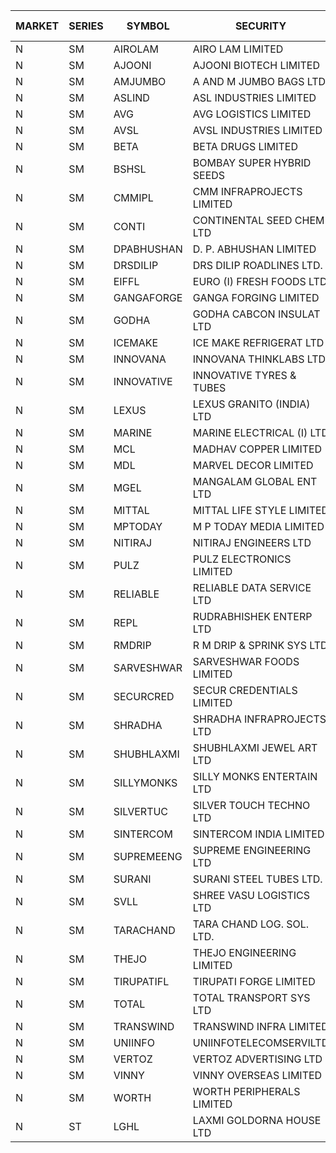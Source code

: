 


| MARKET | SERIES | SYMBOL | SECURITY | PREV CL PR | OPEN PRICE | HIGH PRICE | LOW PRICE | CLOSE PRICE | NET TRDVAL | NET TRDQTY | CORP IND | HI 52 WK | LO 52 WK |
| ----- | ----- | ----- | ----- | ----- | ----- | ----- | ----- | ----- | ----- | ----- | ----- | ----- | ----- |
| N | SM | AIROLAM | AIRO LAM LIMITED | 16.00 | 19.00 | 19.00 | 19.00 | 19.00 | 57000.00 | 3000 |  | 34.00 | 14.45 |
| N | SM | AJOONI | AJOONI BIOTECH LIMITED | 6.75 | 7.05 | 7.05 | 7.05 | 7.05 | 28200.00 | 4000 |  | 18.95 | 6.75 |
| N | SM | AMJUMBO | A AND M JUMBO BAGS LTD | 6.65 | 6.95 | 6.95 | 6.95 | 6.95 | 55600.00 | 8000 |  | 50.00 | 5.85 |
| N | SM | ASLIND | ASL INDUSTRIES LIMITED | 7.25 | 7.00 | 7.00 | 7.00 | 7.00 | 28000.00 | 4000 |  | 16.70 | 7.00 |
| N | SM | AVG | AVG LOGISTICS LIMITED | 24.25 | 25.45 | 25.45 | 25.45 | 25.45 | 30540.00 | 1200 |  | 108.00 | 23.10 |
| N | SM | AVSL | AVSL INDUSTRIES LIMITED | 43.15 | 43.10 | 43.10 | 43.10 | 43.10 | 129300.00 | 3000 |  | 43.20 | 32.00 |
| N | SM | BETA | BETA DRUGS LIMITED | 49.15 | 52.90 | 53.50 | 52.90 | 53.50 | 510800.00 | 9600 |  | 124.00 | 37.00 |
| N | SM | BSHSL | BOMBAY SUPER HYBRID SEEDS | 110.05 | 109.10 | 109.10 | 109.10 | 109.10 | 130920.00 | 1200 |  | 136.00 | 98.20 |
| N | SM | CMMIPL | CMM INFRAPROJECTS LIMITED | 5.00 | 4.75 | 4.75 | 4.75 | 4.75 | 14250.00 | 3000 |  | 9.60 | 2.45 |
| N | SM | CONTI | CONTINENTAL SEED CHEM LTD | 12.45 | 11.85 | 11.85 | 11.85 | 11.85 | 78992.10 | 6666 |  | 102.20 | 11.85 |
| N | SM | DPABHUSHAN | D. P. ABHUSHAN LIMITED | 56.05 | 56.00 | 56.00 | 56.00 | 56.00 | 224000.00 | 4000 |  | 74.25 | 37.50 |
| N | SM | DRSDILIP | DRS DILIP ROADLINES LTD. | 70.95 | 75.00 | 75.00 | 75.00 | 75.00 | 720000.00 | 9600 |  | 78.00 | 65.50 |
| N | SM | EIFFL | EURO (I) FRESH FOODS LTD | 78.50 | 77.00 | 78.00 | 77.00 | 78.00 | 248000.00 | 3200 |  | 131.00 | 71.00 |
| N | SM | GANGAFORGE | GANGA FORGING LIMITED | 16.50 | 17.30 | 17.30 | 16.50 | 16.90 | 202800.00 | 12000 |  | 21.70 | 8.70 |
| N | SM | GODHA | GODHA CABCON INSULAT LTD | 24.70 | 25.70 | 25.70 | 25.70 | 25.70 | 102800.00 | 4000 |  | 28.00 | 10.95 |
| N | SM | ICEMAKE | ICE MAKE REFRIGERAT LTD | 36.20 | 35.20 | 35.20 | 34.45 | 34.45 | 139300.00 | 4000 |  | 85.00 | 25.65 |
| N | SM | INNOVANA | INNOVANA THINKLABS LTD. | 102.60 | 97.50 | 107.70 | 97.50 | 107.00 | 515250.00 | 5000 |  | 409.00 | 73.05 |
| N | SM | INNOVATIVE | INNOVATIVE TYRES & TUBES | 5.90 | 5.75 | 5.75 | 5.75 | 5.75 | 17250.00 | 3000 |  | 23.65 | 5.40 |
| N | SM | LEXUS | LEXUS GRANITO (INDIA) LTD | 5.80 | 6.00 | 6.05 | 6.00 | 6.05 | 18100.00 | 3000 |  | 28.35 | 4.55 |
| N | SM | MARINE | MARINE ELECTRICAL (I) LTD | 89.95 | 89.70 | 89.70 | 89.00 | 89.65 | 715600.00 | 8000 |  | 123.00 | 78.00 |
| N | SM | MCL | MADHAV COPPER LIMITED | 70.50 | 68.00 | 71.45 | 68.00 | 71.45 | 248940.00 | 3600 |  | 332.90 | 59.10 |
| N | SM | MDL | MARVEL DECOR LIMITED | 21.00 | 21.50 | 22.00 | 21.50 | 22.00 | 87000.00 | 4000 |  | 30.50 | 13.90 |
| N | SM | MGEL | MANGALAM GLOBAL ENT LTD | 54.50 | 54.15 | 54.15 | 54.15 | 54.15 | 216600.00 | 4000 |  | 58.30 | 51.05 |
| N | SM | MITTAL | MITTAL LIFE STYLE LIMITED | 102.90 | 103.00 | 103.10 | 103.00 | 103.10 | 386437.50 | 3750 |  | 167.00 | 76.35 |
| N | SM | MPTODAY | M P TODAY MEDIA LIMITED | 16.50 | 15.70 | 15.70 | 15.70 | 15.70 | 31400.00 | 2000 |  | 42.90 | 15.50 |
| N | SM | NITIRAJ | NITIRAJ ENGINEERS LTD | 55.45 | 56.45 | 56.45 | 56.45 | 56.45 | 84675.00 | 1500 |  | 106.40 | 37.00 |
| N | SM | PULZ | PULZ ELECTRONICS LIMITED | 12.00 | 10.80 | 10.80 | 10.80 | 10.80 | 43200.00 | 4000 |  | 46.50 | 9.20 |
| N | SM | RELIABLE | RELIABLE DATA SERVICE LTD | 22.05 | 20.95 | 20.95 | 20.95 | 20.95 | 50280.00 | 2400 |  | 53.80 | 20.95 |
| N | SM | REPL | RUDRABHISHEK ENTERP LTD | 24.50 | 25.00 | 25.00 | 25.00 | 25.00 | 300000.00 | 12000 |  | 42.20 | 20.60 |
| N | SM | RMDRIP | R M DRIP & SPRINK SYS LTD | 33.85 | 35.15 | 35.50 | 33.00 | 34.95 | 1958700.00 | 56000 |  | 47.00 | 13.00 |
| N | SM | SARVESHWAR | SARVESHWAR FOODS LIMITED | 12.25 | 12.85 | 12.85 | 12.85 | 12.85 | 41120.00 | 3200 |  | 43.85 | 8.45 |
| N | SM | SECURCRED | SECUR CREDENTIALS LIMITED | 13.55 | 13.55 | 13.55 | 12.90 | 13.40 | 80820.00 | 6000 |  | 110.00 | 12.90 |
| N | SM | SHRADHA | SHRADHA INFRAPROJECTS LTD | 23.00 | 22.00 | 22.00 | 22.00 | 22.00 | 44000.00 | 2000 |  | 61.95 | 22.00 |
| N | SM | SHUBHLAXMI | SHUBHLAXMI JEWEL ART LTD | 23.00 | 23.50 | 23.75 | 23.50 | 23.75 | 47250.00 | 2000 |  | 209.50 | 21.60 |
| N | SM | SILLYMONKS | SILLY MONKS ENTERTAIN LTD | 25.00 | 22.75 | 22.75 | 22.75 | 22.75 | 60060.00 | 2640 |  | 89.95 | 22.00 |
| N | SM | SILVERTUC | SILVER TOUCH TECHNO LTD | 102.50 | 94.00 | 101.00 | 94.00 | 101.00 | 195000.00 | 2000 |  | 140.00 | 93.00 |
| N | SM | SINTERCOM | SINTERCOM INDIA LIMITED | 39.50 | 36.00 | 36.00 | 36.00 | 36.00 | 72000.00 | 2000 |  | 81.00 | 35.55 |
| N | SM | SUPREMEENG | SUPREME ENGINEERING LTD | 17.05 | 16.20 | 16.20 | 16.20 | 16.20 | 453600.00 | 28000 |  | 42.00 | 13.20 |
| N | SM | SURANI | SURANI STEEL TUBES LTD. | 31.40 | 32.95 | 32.95 | 32.95 | 32.95 | 65900.00 | 2000 |  | 53.80 | 18.10 |
| N | SM | SVLL | SHREE VASU LOGISTICS LTD | 83.05 | 85.00 | 85.00 | 85.00 | 85.00 | 85000.00 | 1000 |  | 130.00 | 70.00 |
| N | SM | TARACHAND | TARA CHAND LOG. SOL. LTD. | 28.95 | 32.00 | 32.00 | 31.50 | 31.70 | 190400.00 | 6000 |  | 43.75 | 21.10 |
| N | SM | THEJO | THEJO ENGINEERING LIMITED | 378.65 | 359.75 | 361.00 | 359.75 | 359.75 | 936220.00 | 2600 |  | 607.70 | 350.55 |
| N | SM | TIRUPATIFL | TIRUPATI FORGE LIMITED | 28.20 | 28.40 | 28.40 | 28.40 | 28.40 | 90880.00 | 3200 |  | 50.70 | 25.55 |
| N | SM | TOTAL | TOTAL TRANSPORT SYS LTD | 26.85 | 28.00 | 28.00 | 27.95 | 27.95 | 167850.00 | 6000 |  | 48.95 | 17.50 |
| N | SM | TRANSWIND | TRANSWIND INFRA LIMITED | 2.95 | 3.05 | 3.05 | 3.05 | 3.05 | 12200.00 | 4000 |  | 10.35 | 2.85 |
| N | SM | UNIINFO | UNIINFOTELECOMSERVILTD | 13.60 | 13.55 | 13.65 | 13.40 | 13.40 | 216200.00 | 16000 |  | 44.80 | 12.00 |
| N | SM | VERTOZ | VERTOZ ADVERTISING LTD | 74.50 | 74.00 | 74.25 | 73.75 | 74.25 | 532800.00 | 7200 |  | 211.00 | 47.75 |
| N | SM | VINNY | VINNY OVERSEAS LIMITED | 38.20 | 38.90 | 38.90 | 38.90 | 38.90 | 116700.00 | 3000 |  | 45.50 | 32.90 |
| N | SM | WORTH | WORTH PERIPHERALS LIMITED | 35.50 | 37.00 | 37.00 | 33.50 | 34.45 | 1226625.00 | 36000 |  | 72.95 | 33.10 |
| N | ST | LGHL | LAXMI GOLDORNA HOUSE LTD | 15.30 | 16.00 | 16.05 | 16.00 | 16.05 | 256400.00 | 16000 |  | 16.30 | 14.65 |



